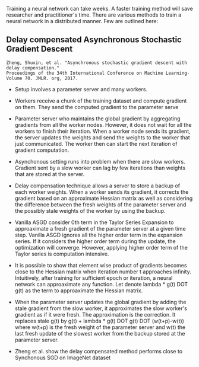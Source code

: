 Training a neural network can take weeks. A faster training method will save researcher and practitioner's time. 
There are various methods to train a neural network in a distributed manner. Few are outlined here:  

## Delay compensated Asynchronous Stochastic Gradient Descent
```
Zheng, Shuxin, et al. "Asynchronous stochastic gradient descent with delay compensation." 
Proceedings of the 34th International Conference on Machine Learning-Volume 70. JMLR. org, 2017.
```

* Setup involves a parameter server and many workers. 
* Workers receive a chunk of the training dataset and compute gradient on them. They send the computed gradient to the 
parameter serve
* Parameter server who maintains the global gradient by aggregating gradients from all the worker nodes. However, it does not
wait for all the workers to finish their iteration. When a worker node sends its gradient, the server updates the weights and send
the weights to the worker that just communicated. The worker then can start the next iteration of gradient computation.

* Asynchonous setting runs into problem when there are slow workers. Gradient sent by a slow worker can lag by few iterations than
weights that are stored at the server.
* Delay compensation technique allows a server to store a backup of each worker weights. When a worker sends its gradient, it
corrects the gradient based on an approximate Hessian matrix as well as considering the difference between the fresh weights 
of the parameter server and the possibly stale weights of the worker by using the backup. 

* Vanilla ASGD consider 0th term in the Taylor Series Expansion to approaximate a fresh gradient of the parameter server at a given time step. Vanilla ASGD ignores all the higher order term in the expansion series. If it considers the higher order term during the update, the optimization will converge. However, applying higher order term of the Taylor series is computation intensive.

* It is possible to show that element wise product of gradients becomes close to the Hessian matrix when iteration number t approaches infinity. Intuitively, after training for sufficient epoch or iteration, a neural network can approaximate any function. Let denote lambda * g(t) DOT g(t) as the term to approaximate the Hessian matrix. 

* When the parameter server updates the global gradient by adding the stale gradient from the slow worker, it approximates the slow worker's gradient as if it were fresh. The approximation is the correction. It replaces stale g(t) by g(t) + lambda * g(t) DOT g(t) DOT (w(t+p)-w(t)) where w(t+p) is the fresh weight of the parameter server and w(t) the last fresh update of the slowest worker from the backup stored at the parameter server.

* Zheng et al. show the delay compensated method performs close to Synchonous SGD on ImageNet dataset





